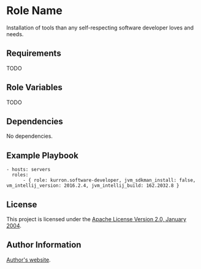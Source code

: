 Role Name
=========

Installation of tools than any self-respecting software developer loves and needs.

Requirements
------------

TODO

Role Variables
--------------

TODO

Dependencies
------------

No dependencies.

Example Playbook
----------------

```
- hosts: servers
  roles:
      - { role: kurron.software-developer, jvm_sdkman_install: false, vm_intellij_version: 2016.2.4, jvm_intellij_build: 162.2032.8 }
```

License
-------

This project is licensed under the [Apache License Version 2.0, January 2004](http://www.apache.org/licenses/).

Author Information
------------------

[Author's website](http://jvmguy.com/).
